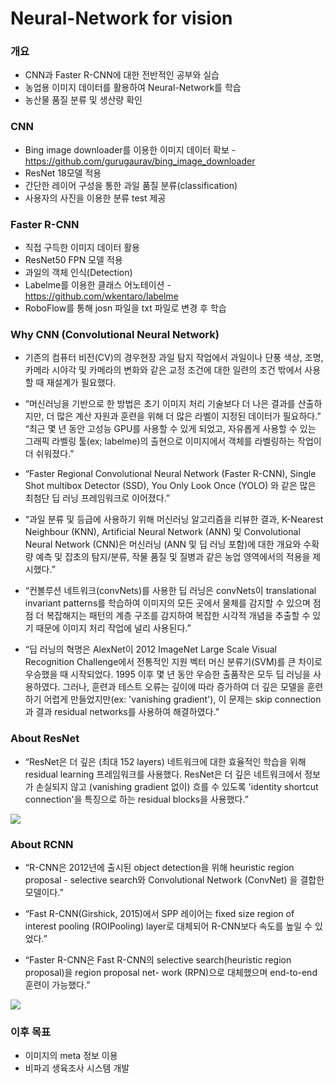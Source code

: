 # Neural-Network for vision

### 개요
* CNN과 Faster R-CNN에 대한 전반적인 공부와 실습
* 농업용 이미지 데이터를 활용하여 Neural-Network를 학습
* 농산물 품질 분류 및 생산량 확인

### CNN
* Bing image downloader를 이용한 이미지 데이터 확보 - https://github.com/gurugaurav/bing_image_downloader
* ResNet 18모델 적용
* 간단한 레이어 구성을 통한 과일 품질 분류(classification)
* 사용자의 사진을 이용한 분류 test 제공

### Faster R-CNN
* 직접 구득한 이미지 데이터 활용
* ResNet50 FPN 모델 적용
* 과일의 객체 인식(Detection)
* Labelme를 이용한 클래스 어노테이션 - https://github.com/wkentaro/labelme
* RoboFlow를 통해 josn 파일을 txt 파일로 변경 후 학습

### Why CNN (Convolutional Neural Network)
* 기존의 컴퓨터 비전(CV)의 경우현장 과일 탐지 작업에서 과일이나 단풍 색상, 조명, 카메라 시야각 및 카메라의 변화와 같은 교정 조건에 대한 일련의 조건 밖에서 사용할 때 재설계가 필요했다.


* “머신러닝을 기반으로 한 방법은 초기 이미지 처리 기술보다 더 나은 결과를 산출하지만, 더 많은 계산 자원과 훈련을 위해 더 많은 라벨이 지정된 데이터가 필요하다.”
“최근 몇 년 동안 고성능 GPU를 사용할 수 있게 되었고, 자유롭게 사용할 수 있는 그래픽 라벨링 툴(ex; labelme)의 출현으로 이미지에서 객체를 라벨링하는 작업이 더 쉬워졌다.”


* “Faster Regional Convolutional Neural Network (Faster R-CNN), Single Shot multibox Detector (SSD), You Only Look Once (YOLO) 와 같은 많은 최첨단 딥 러닝 프레임워크로 이어졌다.”


* “과일 분류 및 등급에 사용하기 위해 머신러닝 알고리즘을 리뷰한 결과, K-Nearest Neighbour (KNN), Artificial Neural Network (ANN) 및 Convolutional Neural Network (CNN)은 머신러닝 (ANN 및 딥 러닝 포함)에 대한 개요와 수확량 예측 및 잡초의 탐지/분류, 작물 품질 및 질병과 같은 농업 영역에서의 적용을 제시했다.”


* “컨볼루션 네트워크(convNets)를 사용한 딥 러닝은 convNets이 translational invariant patterns를 학습하여 이미지의 모든 곳에서 물체를 감지할 수 있으며 점점 더 복잡해지는 패턴의 계층 구조를 감지하여 복잡한 시각적 개념을 추출할 수 있기 때문에 이미지 처리 작업에 널리 사용된다.”


* “딥 러닝의 혁명은 AlexNet이 2012 ImageNet Large Scale Visual Recognition Challenge에서 전통적인 지원 벡터 머신 분류기(SVM)를 큰 차이로 우승했을 때 시작되었다. 1995 이후 몇 년 동안 우승한 출품작은 모두 딥 러닝을 사용하였다. 그러나, 훈련과 테스트 오류는 깊이에 따라 증가하여 더 깊은 모델을 훈련하기 어렵게 만들었지만(ex: 'vanishing gradient'), 이 문제는 skip connection과 결과 residual networks를 사용하여 해결하였다.”


### About ResNet
* “ResNet은 더 깊은 (최대 152 layers) 네트워크에 대한 효율적인 학습을 위해 residual learning 프레임워크를 사용했다. ResNet은 더 깊은 네트워크에서 정보가 손실되지 않고 (vanishing gradient 없이) 흐를 수 있도록 'identity shortcut connection'을 특징으로 하는 residual blocks을 사용했다.”


<img src="https://user-images.githubusercontent.com/93086581/211189863-39d2df3e-53ee-4f60-8a58-543d8128b324.png">


### About RCNN
* “R-CNN은 2012년에 출시된 object detection을 위해 heuristic region proposal - selective search와 Convolutional Network (ConvNet) 을 결합한 모델이다.”


* “Fast R-CNN(Girshick, 2015)에서 SPP 레이어는 fixed size region of interest pooling (ROIPooling) layer로 대체되어 R-CNN보다 속도를 높일 수 있었다.”


* “Faster R-CNN은 Fast R-CNN의 selective search(heuristic region proposal)을 region proposal net- work (RPN)으로 대체했으며 end-to-end 훈련이 가능했다.”


<img src='https://user-images.githubusercontent.com/93086581/211190047-edce6a7e-1b03-4775-9ba2-06365cc5b229.png'>



### 이후 목표
* 이미지의 meta 정보 이용
* 비파괴 생육조사 시스템 개발
